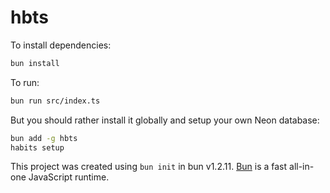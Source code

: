 # hbts

To install dependencies:

```bash
bun install
```

To run:

```bash
bun run src/index.ts
```

But you should rather install it globally and setup your own Neon database:

```bash
bun add -g hbts
habits setup
```

This project was created using `bun init` in bun v1.2.11. [Bun](https://bun.sh) is a fast all-in-one JavaScript runtime.
